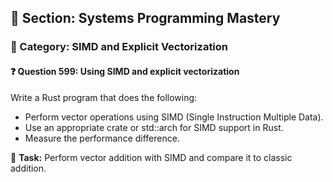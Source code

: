 ## 📘 Section: Systems Programming Mastery  
### 🔹 Category: SIMD and Explicit Vectorization  
#### ❓ Question 599: Using SIMD and explicit vectorization

Write a Rust program that does the following:

- Perform vector operations using SIMD (Single Instruction Multiple Data).
- Use an appropriate crate or std::arch for SIMD support in Rust.
- Measure the performance difference.

🔧 **Task:** Perform vector addition with SIMD and compare it to classic addition.
